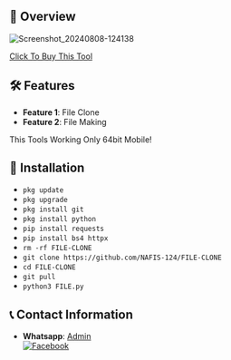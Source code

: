 ## :star2: Overview

![Screenshot_20240808-124138](https://github.com/user-attachments/assets/289614b9-96c2-49e1-8b0a-f433223fb543)

[Click To Buy This Tool](https://wa.me/+8801861367215)

## :hammer_and_wrench: Features

- **Feature 1**: File Clone
- **Feature 2**: File Making

This Tools Working Only 64bit Mobile!

## :rocket: Installation
 
- `pkg update`
- `pkg upgrade`
- `pkg install git`
- `pkg install python`
- `pip install requests`
- `pip install bs4 httpx`
- `rm -rf FILE-CLONE`
- `git clone https://github.com/NAFIS-124/FILE-CLONE`
- `cd FILE-CLONE`
- `git pull`
- `python3 FILE.py`


## :telephone_receiver: Contact Information

- **Whatsapp**: [Admin](https://wa.me/+8801861367215)
<br> [![Facebook](https://img.shields.io/badge/Facebook-TEAM69.HENTAI-blue?style=flat-square&logo=facebook)](https://www.facebook.com/TEAM69.HENTAI)

